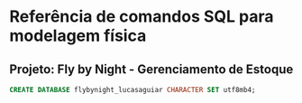 # Referência de comandos SQL para modelagem física

## Projeto: Fly by Night - Gerenciamento de Estoque
```sql
CREATE DATABASE flybynight_lucasaguiar CHARACTER SET utf8mb4;
```